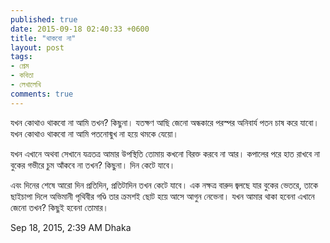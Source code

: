 ```yaml
---
published: true
date: 2015-09-18 02:40:33 +0600
title: "থাকবো না"
layout: post
tags:
- প্রেম
- কবিতা
- লেখালেখি
comments: true
---
```

যখন কোথাও থাকবো না আমি
তখন? কিছুনা।
যতক্ষণ আছি
জেনো
অন্ধকারে পরস্পর
অনিবার্য পতন চাষ করে যাবো।
যখন কোথাও থাকবো না আমি
পতনোন্মুখ না হয়ে থমকে যেয়ো।

যখন এখানে অথবা সেখানে
যত্রতত্র আমার উপস্থিতি
তোমায় কখনো বিরক্ত করবে না আর।
কপালের পরে হাত রাখবে না
বুকের গভীরে চুম আঁকবে না
তখন? কিছুনা।
দিন কেটে যাবে।

এবং দিনের শেষে আরো দিন
প্রতিদিন, প্রতিটাদিন তখন
কেটে যাবে।
এক নক্ষত্র বারুদ জ্বলছে যার বুকের ভেতরে,
তাকে ছাইচাপা দিলে
অভিমানী পৃথিবীর গণ্ডি তার
ক্রমশই ছোট হয়ে আসে
আগুন নেভেনা।
যখন আমার থাকা হবেনা এখানে
জেনো
তখন? কিছুই হবেনা তোমার।

Sep 18, 2015, 2:39 AM
Dhaka
